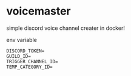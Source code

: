 # voicemaster
simple discord voice channel creater in docker!

env variable
```env
DISCORD_TOKEN=
GUILD_ID=
TRIGGER_CHANNEL_ID=
TEMP_CATEGORY_ID=
```
